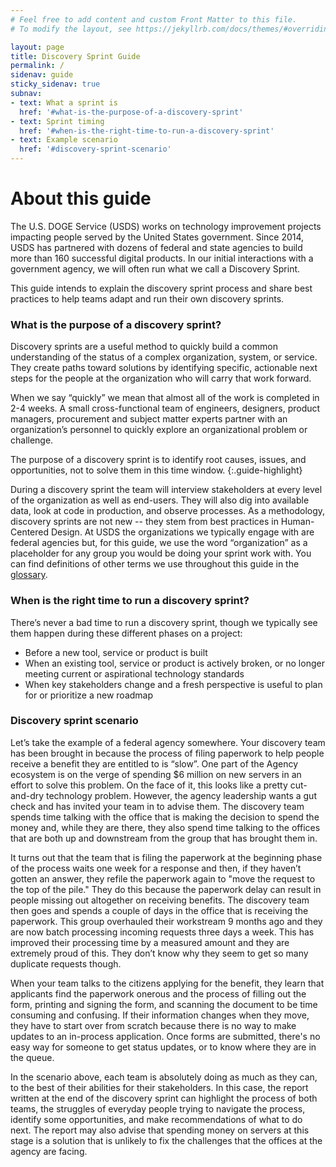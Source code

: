 ```yaml
---
# Feel free to add content and custom Front Matter to this file.
# To modify the layout, see https://jekyllrb.com/docs/themes/#overriding-theme-defaults

layout: page
title: Discovery Sprint Guide
permalink: /
sidenav: guide
sticky_sidenav: true
subnav:
- text: What a sprint is
  href: '#what-is-the-purpose-of-a-discovery-sprint'
- text: Sprint timing
  href: '#when-is-the-right-time-to-run-a-discovery-sprint'
- text: Example scenario
  href: '#discovery-sprint-scenario'
---
```


# About this guide
The U.S. DOGE Service (USDS) works on technology improvement projects impacting people served by the United States government. Since 2014, USDS has partnered with dozens of federal and state agencies to build more than 160 successful digital products. In our initial interactions with a government agency, we will often run what we call a Discovery Sprint. 

This guide intends to explain the discovery sprint process and share best practices to help teams adapt and run their own discovery sprints.

### What is the purpose of a discovery sprint?
Discovery sprints are a useful method to quickly build a common understanding of the status of a complex organization, system, or service. They create paths toward solutions by identifying specific, actionable next steps for the people at the organization who will carry that work forward. 

When we say “quickly” we mean that almost all of the work is completed in 2-4 weeks. A small cross-functional team of engineers, designers, product managers, procurement and subject matter experts partner with an organization’s personnel to quickly explore an organizational problem or challenge. 

The purpose of a discovery sprint is to identify root causes, issues, and opportunities, not to solve them in this time window.
{:.guide-highlight}

During a discovery sprint the team will interview stakeholders at every level of the organization as well as end-users. They will also dig into available data, look at code in production, and observe processes. As a methodology, discovery sprints are not new -- they stem from best practices in Human-Centered Design. At USDS the organizations we typically engage with are federal agencies but, for this guide, we use the word “organization” as a placeholder for any group you would be doing your sprint work with. You can find definitions of other terms we use throughout this guide in the <a href="/glossary/">glossary</a>.

### When is the right time to run a discovery sprint?
There’s never a bad time to run a discovery sprint, though we typically see them happen during these different phases on a project:

* Before a new tool, service or product is built
* When an existing tool, service or product is actively broken, or no longer meeting current or aspirational technology standards
* When key stakeholders change and a fresh perspective is useful to plan for or prioritize a new roadmap

### Discovery sprint scenario
Let’s take the example of a federal agency somewhere. Your discovery team has been brought in because the process of filing paperwork to help people receive a benefit they are entitled to is “slow”. One part of the Agency ecosystem is on the verge of spending $6 million on new servers in an effort to solve this problem. On the face of it, this looks like a pretty cut-and-dry technology problem. However, the agency leadership wants a gut check and has invited your team in to advise them.  The discovery team spends time talking with the office that is making the decision to spend the money and, while they are there, they also spend time talking to the offices that are both up and downstream from the group that has brought them in. 

It turns out that the team that is filing the paperwork at the beginning phase of the process waits one week for a response and then, if they haven’t gotten an answer, they refile the paperwork again to "move the request to the top of the pile." They do this because the paperwork delay can result in people missing out altogether on receiving benefits. The discovery team then goes and spends a couple of days in the office that is receiving the paperwork. This group overhauled their workstream 9 months ago and they are now batch processing incoming requests three days a week. This has improved their processing time by a measured amount and they are extremely proud of this. They don’t know why they seem to get so many duplicate requests though. 

When your team talks to the citizens applying for the benefit, they learn that applicants find the paperwork onerous and the process of filling out the form, printing and signing the form, and scanning the document to be time consuming and confusing. If their information changes when they move, they have to start over from scratch because there is no way to make updates to an in-process application. Once forms are submitted, there's no easy way for someone to get status updates, or to know where they are in the queue.
 
In the scenario above, each team is absolutely doing as much as they can, to the best of their abilities for their stakeholders. In this case, the report written at the end of the discovery sprint can highlight the process of both teams, the struggles of everyday people trying to navigate the process, identify some opportunities, and make recommendations of what to do next. The report may also advise that spending money on servers at this stage is a solution that is unlikely to fix the challenges that the offices at the agency are facing.
